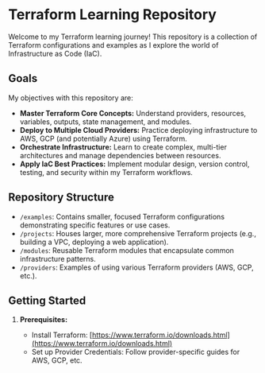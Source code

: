 # Terraform Learning Repository

Welcome to my Terraform learning journey! This repository is a collection of Terraform configurations and examples as I explore the world of Infrastructure as Code (IaC).

## Goals

My objectives with this repository are:

- **Master Terraform Core Concepts:** Understand providers, resources, variables, outputs, state management, and modules.
- **Deploy to Multiple Cloud Providers:** Practice deploying infrastructure to AWS, GCP (and potentially Azure) using Terraform.
- **Orchestrate Infrastructure:** Learn to create complex, multi-tier architectures and manage dependencies between resources.
- **Apply IaC Best Practices:** Implement modular design, version control, testing, and security within my Terraform workflows.

## Repository Structure

- `/examples`: Contains smaller, focused Terraform configurations demonstrating specific features or use cases.
- `/projects`: Houses larger, more comprehensive Terraform projects (e.g., building a VPC, deploying a web application).
- `/modules`: Reusable Terraform modules that encapsulate common infrastructure patterns.
- `/providers`: Examples of using various Terraform providers (AWS, GCP, etc.).

## Getting Started

1. **Prerequisites:**

   - Install Terraform: [https://www.terraform.io/downloads.html](https://www.terraform.io/downloads.html)
   - Set up Provider Credentials: Follow provider-specific guides for AWS, GCP, etc.
